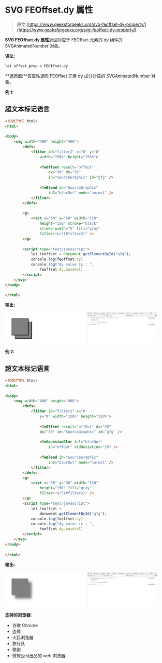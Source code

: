 # SVG FEOffset.dy 属性

> 原文:[https://www.geeksforgeeks.org/svg-feoffset-dy-property/](https://www.geeksforgeeks.org/svg-feoffset-dy-property/)

**SVG FEOffset.dy 属性**返回对应于 FEOffset 元素的 *dy* 组件的 SVGAnimatedNumber 对象。

**语法:**

```html
let offset_prop = FEOffset.dy
```

**返回值:**该属性返回 FEOffset 元素 dy 成分对应的 SVGAnimatedNumber 对象。

**例 1:**

## 超文本标记语言

```html
<!DOCTYPE html>
<html>

<body>
    <svg width="400" height="400">
        <defs>
            <filter id="filter2" x="0" y="0" 
                width="150%" height="150%">

                <feOffset result="offOut" 
                    dx="30" dy="30" 
                    in="SourceGraphic" id="gfg" />

                <feBlend in="SourceGraphic" 
                    in2="blurOut" mode="normal" />
            </filter>
        </defs>

        <g>
            <rect x="50" y="50" width="150" 
                height="150" stroke="black" 
                stroke-width="5" fill="gray"
                filter="url(#filter2)" />
        </g>

        <script type="text/javascript">
            let feoffset = document.getElementById("gfg");
            console.log(feoffset.dy)
            console.log("dy value is : ",
                feoffset.dy.baseVal)
        </script>
    </svg>
</body>

</html>
```

**输出:**

![](img/f42291c0aa6527303eb808372c2cc99a.png)

**例 2:**

## 超文本标记语言

```html
<!DOCTYPE html>
<html>

<body>
    <svg width="400" height="400">
        <defs>
            <filter id="filter2" x="0" 
                y="0" width="150%" height="150%">

                <feOffset result="offOut" dx="30" 
                dy="30" in="SourceGraphic" id="gfg" />

                <feGaussianBlur in1="blurOut" 
                    in="offOut" stdDeviation="10" />

                <feBlend in="SourceGraphic" 
                    in2="blurOut" mode="normal" />
            </filter>
        </defs>
        <g>
            <rect x="50" y="50" width="150" 
                height="150" fill="gray" 
                filter="url(#filter2)" />
        </g>
        <script type="text/javascript">
            let feoffset =
                document.getElementById("gfg");
            console.log(feoffset.dy)
            console.log("dy value is : ",
                feoffset.dy.baseVal)
        </script>
    </svg>
</body>

</html>
```

**输出:**

![](img/98bbddb03ac33826286b852eebeb0f2d.png)

**支持的浏览器:**

*   谷歌 Chrome
*   边缘
*   火狐浏览器
*   旅行队
*   歌剧
*   微软公司出品的 web 浏览器